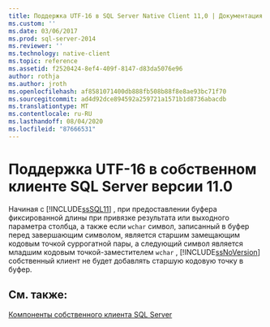 ```yaml
---
title: Поддержка UTF-16 в SQL Server Native Client 11,0 | Документация Майкрософт
ms.custom: ''
ms.date: 03/06/2017
ms.prod: sql-server-2014
ms.reviewer: ''
ms.technology: native-client
ms.topic: reference
ms.assetid: f2520424-8ef4-409f-8147-d83da5076e96
author: rothja
ms.author: jroth
ms.openlocfilehash: af8581071400db888fb508b88f8e8ae93bc71f70
ms.sourcegitcommit: ad4d92dce894592a259721a1571b1d8736abacdb
ms.translationtype: MT
ms.contentlocale: ru-RU
ms.lasthandoff: 08/04/2020
ms.locfileid: "87666531"
---
```

# <a name="utf-16-support-in-sql-server-native-client-110"></a>Поддержка UTF-16 в собственном клиенте SQL Server версии 11.0
  Начиная с [!INCLUDE[ssSQL11](../../../includes/sssql11-md.md)] , при предоставлении буфера фиксированной длины при привязке результата или выходного параметра столбца, а также если `wchar` символ, записанный в буфер перед завершающим символом, является старшим замещающим кодовым точкой суррогатной пары, а следующий символ является младшим кодовым точкой-заместителем `wchar` , [!INCLUDE[ssNoVersion](../../../includes/ssnoversion-md.md)] собственный клиент не будет добавлять старшую кодовую точку в буфер.  
  
## <a name="see-also"></a>См. также:  
 [Компоненты собственного клиента SQL Server](sql-server-native-client-features.md)  
  
  

